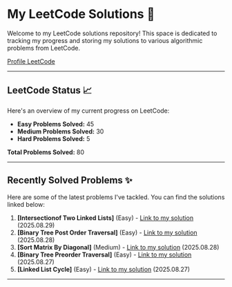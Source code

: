 # My LeetCode Solutions 🚀

Welcome to my LeetCode solutions repository! This space is dedicated to tracking my progress and storing my solutions to various algorithmic problems from LeetCode.

[Profile LeetCode](https://leetcode.com/u/L4yoos/)

---

## LeetCode Status 📈

Here's an overview of my current progress on LeetCode:
    
* **Easy Problems Solved:** 45
* **Medium Problems Solved:** 30
* **Hard Problems Solved:** 5
    
**Total Problems Solved:** 80
    

---

## Recently Solved Problems ✨

Here are some of the latest problems I've tackled. You can find the solutions linked below:
    
1.  **[Intersectionof Two Linked Lists]** (Easy) - [Link to my solution](https://github.com/L4yoos/leetcode/blob/main/160_IntersectionofTwoLinkedLists_Easy/Solution.java) (2025.08.29)
2.  **[Binary Tree Post Order Traversal]** (Easy) - [Link to my solution](https://github.com/L4yoos/leetcode/blob/main/145_BinaryTreePostOrderTraversal_Easy/Solution.java) (2025.08.28)
3.  **[Sort Matrix By Diagonal]** (Medium) - [Link to my solution](https://github.com/L4yoos/leetcode/blob/main/3446_SortMatrixByDiagonal_Medium/Solution.java) (2025.08.28)
4.  **[Binary Tree Preorder Traversal]** (Easy) - [Link to my solution](https://github.com/L4yoos/leetcode/blob/main/144_BinaryTreePreorderTraversal_Easy/Solution.java) (2025.08.27)
5.  **[Linked List Cycle]** (Easy) - [Link to my solution](https://github.com/L4yoos/leetcode/blob/main/141_LinkedListCycle_Easy/Solution.java) (2025.08.27)
    
---
